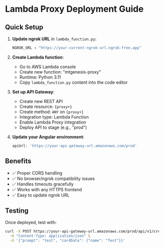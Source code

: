 # Lambda Proxy Deployment Guide

## Quick Setup

1. **Update ngrok URL** in `lambda_function.py`:
   ```python
   NGROK_URL = "https://your-current-ngrok-url.ngrok-free.app"
   ```

2. **Create Lambda function**:
   - Go to AWS Lambda console
   - Create new function: "mtgenesis-proxy"
   - Runtime: Python 3.11
   - Copy `lambda_function.py` content into the code editor

3. **Set up API Gateway**:
   - Create new REST API
   - Create resource: `{proxy+}` 
   - Create method: `ANY` on `{proxy+}`
   - Integration type: Lambda Function
   - Enable Lambda Proxy integration
   - Deploy API to stage (e.g., "prod")

4. **Update your Angular environment**:
   ```typescript
   apiUrl: 'https://your-api-gateway-url.amazonaws.com/prod'
   ```

## Benefits
- ✅ Proper CORS handling
- ✅ No browser/ngrok compatibility issues  
- ✅ Handles timeouts gracefully
- ✅ Works with any HTTPS frontend
- ✅ Easy to update ngrok URL

## Testing
Once deployed, test with:
```bash
curl -X POST https://your-api-gateway-url.amazonaws.com/prod/api/v1/create_card \
  -H "Content-Type: application/json" \
  -d '{"prompt": "test", "cardData": {"name": "Test"}}'
```